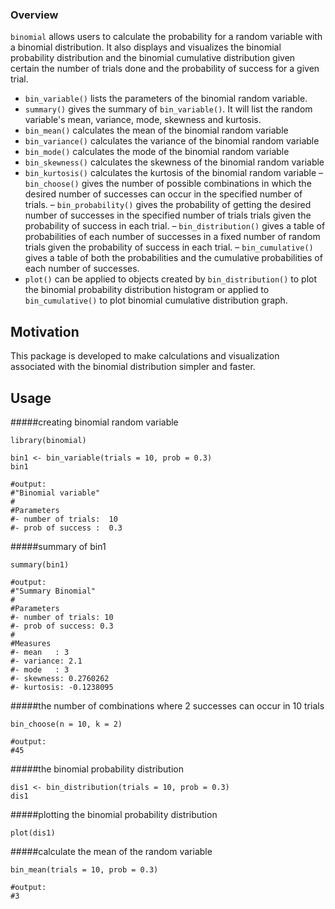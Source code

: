 ### Overview
`binomial` allows users to calculate the probability for a random variable with a binomial distribution. It also displays and visualizes the binomial probability distribution and the binomial cumulative distribution given certain the number of trials done and the probability of success for a given trial.  

- `bin_variable()` lists the parameters of the binomial random variable.
- `summary()` gives the summary of `bin_variable()`. It will list the random variable's mean, variance, mode, skewness and kurtosis.
- `bin_mean()` calculates the mean of the binomial random variable
- `bin_variance()` calculates the variance of the binomial random variable
- `bin_mode()` calculates the mode of the binomial random variable
- `bin_skewness()` calculates the skewness of the binomial random variable
- `bin_kurtosis()` calculates the kurtosis of the binomial random variable
– `bin_choose()` gives the number of possible combinations in which the desired number of successes can occur in the specified number of trials.
– `bin_probability()` gives the probability of getting the desired number of successes in the specified number of trials trials given the probability of success in each trial.
– `bin_distribution()` gives a table of probabilities of each number of successes in a fixed number of random trials given the probability of success in each trial.
– `bin_cumulative()` gives a table of both the probabilities and the cumulative probabilities of each number of successes.
- `plot()` can be applied to objects created by `bin_distribution()`  to plot the binomial probability distribution histogram or applied to `bin_cumulative()` to plot binomial cumulative distribution graph.


## Motivation
This package is developed to make calculations and visualization associated with the binomial distribution simpler and faster.

## Usage
#####creating binomial random variable
```{r}
library(binomial)

bin1 <- bin_variable(trials = 10, prob = 0.3)
bin1

#output:
#"Binomial variable"
#
#Parameters
#- number of trials:  10 
#- prob of success :  0.3 
```
#####summary of bin1
```{r}
summary(bin1)

#output:
#"Summary Binomial"
#
#Parameters
#- number of trials: 10 
#- prob of success: 0.3 
#
#Measures
#- mean	  : 3 
#- variance: 2.1 
#- mode	  : 3 
#- skewness: 0.2760262 
#- kurtosis: -0.1238095 
```

#####the number of combinations where 2 successes can occur in 10 trials
```{r}
bin_choose(n = 10, k = 2)

#output:
#45
```

#####the binomial probability distribution
```{r}
dis1 <- bin_distribution(trials = 10, prob = 0.3)
dis1
```

#####plotting the binomial probability distribution
```{r}
plot(dis1)
```

#####calculate the mean of the random variable
```{r}
bin_mean(trials = 10, prob = 0.3)

#output:
#3
```

